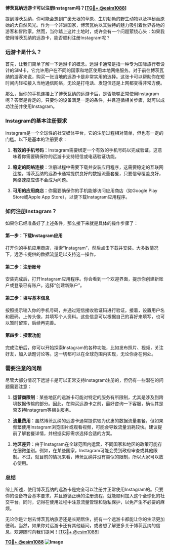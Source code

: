 **博茨瓦纳远游卡可以注册Instagram吗？[[TG💪+ @esim1088](https://t.me/s/esim1088)]**

提到博茨瓦纳，你可能会想到广袤无垠的草原、生机勃勃的野生动物以及神秘而原始的大自然风光。作为一个非洲国家，博茨瓦纳以其独特的魅力吸引着世界各地的游客和冒险家。然而，当你踏上这片土地时，或许会有一个问题萦绕心头：如果我使用博茨瓦纳的远游卡，能否顺利注册Instagram呢？

### 远游卡是什么？

首先，让我们简单了解一下远游卡的概念。远游卡通常是指一种专为国际旅行者设计的SIM卡，它允许用户在不同的国家和地区使用本地网络服务。对于前往博茨瓦纳的游客来说，购买一张当地的远游卡是非常实用的选择。这张卡可以帮助你在短时间内轻松接入当地通信网络，无论是打电话、发短信还是上网都变得非常方便。

那么，当你的手机连接上了博茨瓦纳的远游卡后，是否能够正常使用Instagram呢？答案是肯定的，只要你的设备满足一定的条件，并且遵循相关步骤，就可以成功注册并使用Instagram。

### Instagram的基本注册要求

Instagram是一个全球性的社交媒体平台，它的注册过程相对简单，但也有一定的门槛。以下是基本的注册要求：

1. **有效的手机号码**：Instagram需要绑定一个有效的手机号码以完成验证。这意味着你需要确保你的远游卡支持短信或电话验证功能。
   
2. **稳定的网络连接**：注册过程中需要下载并安装应用程序，这需要稳定的互联网连接。博茨瓦纳的远游卡通常提供良好的数据流量套餐，只要信号覆盖良好，网络速度应该不会成为问题。

3. **可用的应用商店**：你需要确保你的手机能够访问应用商店（如Google Play Store或Apple App Store），以便下载Instagram应用程序。

### 如何注册Instagram？

如果你已经准备好了上述条件，那么接下来就是具体的操作步骤了：

#### 第一步：下载Instagram应用
打开你的手机应用商店，搜索“Instagram”，然后点击下载并安装。大多数情况下，远游卡提供的数据流量足以支持这一操作。

#### 第二步：注册账号
安装完成后，打开Instagram应用程序。你会看到一个欢迎界面，提示你创建新账户或登录已有账户。选择“创建新账户”。

#### 第三步：填写基本信息
按照提示输入你的手机号码，并通过短信接收验证码进行验证。接着，设置用户名和密码，上传头像，并填写个人资料。这些信息可以根据自己的喜好来填写，也可以暂时留空，后续再完善。

#### 第四步：探索功能
完成注册后，你可以开始探索Instagram的各种功能，比如发布照片、视频，关注好友，加入话题讨论等。这一切都可以在全球范围内实现，无论你身在何处。

### 需要注意的问题

尽管大部分情况下远游卡是可以正常支持Instagram注册的，但仍有一些潜在的问题需要注意：

1. **运营商限制**：某些地区的远游卡可能对特定的服务有所限制，尤其是涉及到跨境数据传输的部分。因此，在购买远游卡之前，最好咨询一下客服，确认其是否支持Instagram等相关服务。

2. **流量费用**：虽然博茨瓦纳的远游卡通常提供较为优惠的数据流量套餐，但如果频繁使用Instagram浏览图片或观看视频，可能会导致流量消耗较快。建议提前了解套餐详情，并根据实际需求选择合适的方案。

3. **地区差异**：由于Instagram在全球范围内运营，不同国家和地区的政策可能存在细微差别。例如，在某些国家，Instagram可能会受到政府审查或其他限制。不过，就目前的情况来看，博茨瓦纳并没有类似的限制，所以大家可以放心使用。

### 总结

综上所述，使用博茨瓦纳的远游卡是完全可以注册并正常使用Instagram的。只要你的设备符合基本要求，并且遵循正确的注册流程，就能顺利加入这个全球化的社交平台。同时，记得在使用过程中注意流量管理和隐私保护，以免产生不必要的麻烦。

无论你是计划去博茨瓦纳旅游还是长期居住，拥有一个远游卡都能让你的生活更加便利。当然，如果你对远游卡还有其他疑问，或者想了解更多关于博茨瓦纳的信息，欢迎随时向我们提问！[[TG💪+ @esim1088](https://t.me/s/esim1088)]

**[TG💪+ @esim1088](https://t.me/s/esim1088) ![Image](https://i.postimg.cc/4NQfJmqS/Snipaste-2025-05-13-00-14-12.png)**